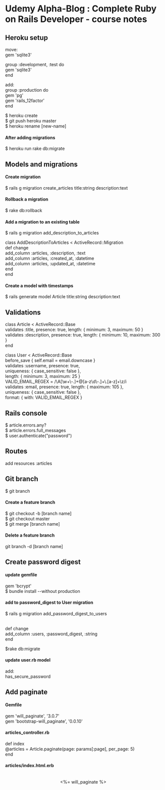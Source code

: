 <h1>Udemy Alpha-Blog : Complete Ruby on Rails Developer - course notes</h1>

<h2>Heroku setup</h2>

<p>move:<br>
gem 'sqlite3'</p>

<p>group :development, :test do<br>
gem 'sqlite3'<br>
end</p>

<p>add:<br>
group :production do<br>
  gem 'pg'<br>
  gem 'rails_12factor'<br>
end</p>

<p>$ heroku create<br>
$ git push heroku master<br>
$ heroku rename [new-name]</p>

<h4>After adding migrations</h4>
<p>$ heroku run rake db:migrate</p>

<h2>Models and migrations</h2>

<h4>Create migration</h4>
<p>$ rails g migration create_articles title:string description:text</p>

<h4>Rollback a migration</h4>
<p>$ rake db:rollback</p>

<h4>Add a migration to an existing table</h4>
<p>$ rails g migration add_description_to_articles</p>
<p>class AddDescriptionToArticles < ActiveRecord::Migration<br>
  def change<br>
    add_column :articles, :description, :text<br>
    add_column :articles, :created_at, :datetime<br>
    add_column :articles, :updated_at, :datetime<br>
  end<br>
end</p>

<h4>Create a model with timestamps</h4>
<p>$ rails generate model Article title:string description:text</p>

<h2>Validations</h2>
<p>class Article < ActiveRecord::Base<br>
  validates :title, presence: true, length: { minimum: 3, maximum: 50 }<br>
  validates :description, presence: true, length: { minimum: 10, maximum: 300 }<br>
end</p>

<p>class User < ActiveRecord::Base<br>
before_save { self.email = email.downcase }</br>
validates :username, presence: true,</br>
          uniqueness: { case_sensitive: false },</br>
          length: { minimum: 3, maximum: 25 }</br>
VALID_EMAIL_REGEX = /\A[\w+\-.]+@[a-z\d\-.]+\.[a-z]+\z/i</br>
validates :email, presence: true, length: { maximum: 105 },</br>
          uniqueness: { case_sensitive: false },</br>
          format: { with: VALID_EMAIL_REGEX }</p>

<h2>Rails console</h2>
<p>$ article.errors.any?<br>
$ article.errors.full_messages<br>
$ user.authenticate("password")</p>

 <h2>Routes</h2>
 <p>add resources :articles</p>

<h2>Git branch</h2>
<p>$ git branch<p>

<h4>Create a feature branch</h4>
<p>$ git checkout -b [branch name]<br>
$ git checkout master<br>
$ git merge [branch name]</p>

<h4>Delete a feature branch</h4>
<p>git branch -d [branch name]</p>

<h2>Create password digest</h2>

<h4>update gemfile</h4>

<p>gem 'bcrypt'<br>
$ bundle install --without production</p>

<h4>add to password_digest to User migration</h4>

<p>$ rails g migration add_password_digest_to_users<br><br>

def change<br>
  add_column :users, :password_digest, :string<br>
end<br>

$rake db:migrate</p>

<h4>update user.rb model</h4>

<p>add:<br>
 has_secure_password</p>

 <h2>Add paginate</h2>

 <h4>Gemfile</h4>

 <p>gem 'will_paginate', '3.0.7'<br>
 gem 'bootstrap-will_paginate', '0.0.10'</p>

<h4>articles_controller.rb</h4>

<p>def index<br>
    @articles = Article.paginate(page: params[:page], per_page: 5)<br>
end</p>

<h4>articles/index.html.erb</h4>

<p><div align="center"><br>
  <%= will_paginate %><br>
</div></p>
